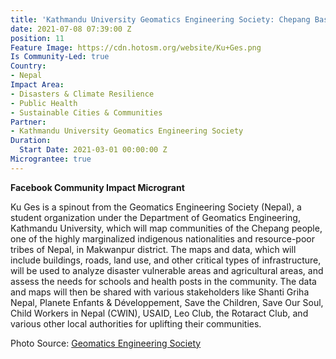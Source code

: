 ```yaml
---
title: 'Kathmandu University Geomatics Engineering Society: Chepang Basti Mapping'
date: 2021-07-08 07:39:00 Z
position: 11
Feature Image: https://cdn.hotosm.org/website/Ku+Ges.png
Is Community-Led: true
Country:
- Nepal
Impact Area:
- Disasters & Climate Resilience
- Public Health
- Sustainable Cities & Communities
Partner:
- Kathmandu University Geomatics Engineering Society
Duration:
  Start Date: 2021-03-01 00:00:00 Z
Micrograntee: true
---
```


**Facebook Community Impact Microgrant**

Ku Ges is a spinout from the Geomatics Engineering Society (Nepal), a student organization under the Department of Geomatics Engineering, Kathmandu University, which will map communities of the Chepang people, one of the highly marginalized indigenous nationalities and resource-poor tribes of Nepal, in Makwanpur district. The maps and data, which will include buildings, roads, land use, and other critical types of infrastructure, will be used to analyze disaster vulnerable areas and agricultural areas, and assess the needs for schools and health posts in the community. The data and maps will then be shared with various stakeholders like Shanti Griha Nepal, Planete Enfants & Développement, Save the Children, Save Our Soul, Child Workers in Nepal (CWIN), USAID, Leo Club, the Rotaract Club, and various other local authorities for uplifting their communities.

Photo Source: [Geomatics Engineering Society](http://ges.ku.edu.np/)